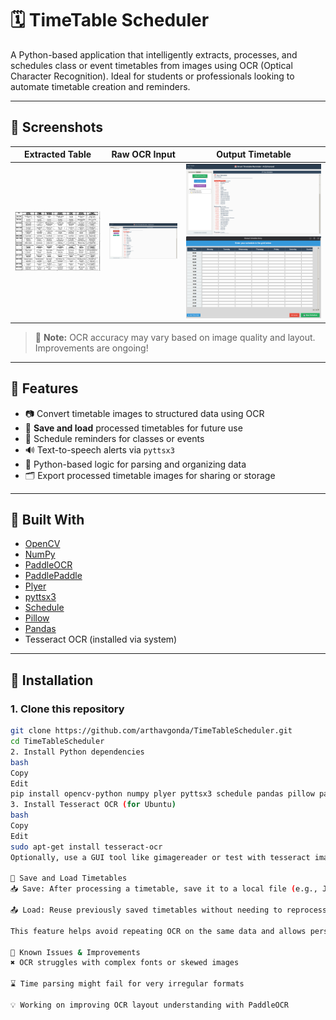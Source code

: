# 🗓️ TimeTable Scheduler

A Python-based application that intelligently extracts, processes, and schedules class or event timetables from images using OCR (Optical Character Recognition). Ideal for students or professionals looking to automate timetable creation and reminders.

---

## 📸 Screenshots

| Extracted Table | Raw OCR Input | Output Timetable |
|-----------------|----------------|------------------|
| ![Processed](processed_timetable.png) | ![Screenshot 1](Screenshot%20From%202025-06-24%2000-42-23.png) | ![Screenshot 2](Screenshot%20From%202025-06-24%2000-42-33.png) ![Screenshot 3](Screenshot%20From%202025-06-24%2000-42-45.png) |

> 📝 **Note:** OCR accuracy may vary based on image quality and layout. Improvements are ongoing!

---

## 🚀 Features

- 📷 Convert timetable images to structured data using OCR
- 💾 **Save and load** processed timetables for future use
- 🔁 Schedule reminders for classes or events
- 🔊 Text-to-speech alerts via `pyttsx3`
- 🧠 Python-based logic for parsing and organizing data
- 🗂 Export processed timetable images for sharing or storage

---

## 🧰 Built With

- [OpenCV](https://pypi.org/project/opencv-python/)
- [NumPy](https://pypi.org/project/numpy/)
- [PaddleOCR](https://github.com/PaddlePaddle/PaddleOCR)
- [PaddlePaddle](https://pypi.org/project/paddlepaddle/)
- [Plyer](https://pypi.org/project/plyer/)
- [pyttsx3](https://pypi.org/project/pyttsx3/)
- [Schedule](https://pypi.org/project/schedule/)
- [Pillow](https://pypi.org/project/Pillow/)
- [Pandas](https://pypi.org/project/pandas/)
- Tesseract OCR (installed via system)

---

## 🔧 Installation

### 1. Clone this repository

```bash
git clone https://github.com/arthavgonda/TimeTableScheduler.git
cd TimeTableScheduler
2. Install Python dependencies
bash
Copy
Edit
pip install opencv-python numpy plyer pyttsx3 schedule pandas pillow paddlepaddle paddleocr
3. Install Tesseract OCR (for Ubuntu)
bash
Copy
Edit
sudo apt-get install tesseract-ocr
Optionally, use a GUI tool like gimagereader or test with tesseract image.png stdout to validate installation.

💾 Save and Load Timetables
📥 Save: After processing a timetable, save it to a local file (e.g., JSON or CSV).

📤 Load: Reuse previously saved timetables without needing to reprocess images.

This feature helps avoid repeating OCR on the same data and allows persistent access to timetables.

🧪 Known Issues & Improvements
✖️ OCR struggles with complex fonts or skewed images

⌛ Time parsing might fail for very irregular formats

💡 Working on improving OCR layout understanding with PaddleOCR
